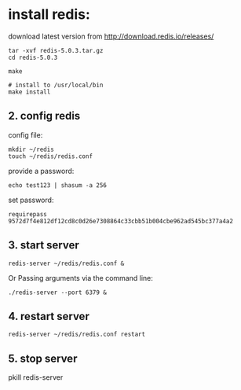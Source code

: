 <!---
markmeta_author: wongoo
markmeta_date: 2019-07-17
markmeta_title: redis install
markmeta_categories: app
markmeta_tags: redis
-->

# install redis:

download latest version from http://download.redis.io/releases/

```
tar -xvf redis-5.0.3.tar.gz
cd redis-5.0.3

make

# install to /usr/local/bin
make install 

```
## 2. config redis

config file:
```
mkdir ~/redis
touch ~/redis/redis.conf
```
provide a password:
```
echo test123 | shasum -a 256
```

set password: 
```
requirepass 9572d7f4e812df12cd8c0d26e7308864c33cbb51b004cbe962ad545bc377a4a2
```

## 3. start server

```
redis-server ~/redis/redis.conf &

```

Or Passing arguments via the command line:
```
./redis-server --port 6379 &
```

## 4. restart server

```
redis-server ~/redis/redis.conf restart
```

## 5. stop server

pkill redis-server
